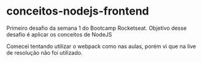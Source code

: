# conceitos-nodejs-frontend
Primeiro desafio da semana 1 do Bootcamp Rocketseat. Objetivo desse desafio é aplicar os conceitos de NodeJS

Comecei tentando utilizar o webpack como nas aulas, porém vi que na live de resolução não foi utilizado. 
